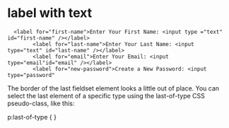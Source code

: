 # label with text

```
  <label for="first-name">Enter Your First Name: <input type ="text" id="first-name" /></label>
        <label for="last-name">Enter Your Last Name: <input type="text" id="last-name" /></label>
        <label for="email">Enter Your Email: <input type="email"id="email" /></label>
        <label for="new-password">Create a New Password: <input type="password" 
```

The border of the last fieldset element looks a little out of place. You can select the last element of a specific type using the last-of-type CSS pseudo-class, like this:

p:last-of-type { }